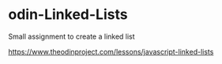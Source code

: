 # odin-Linked-Lists
Small assignment to create a linked list

https://www.theodinproject.com/lessons/javascript-linked-lists
